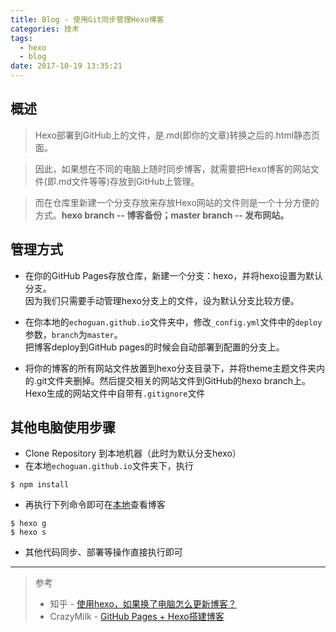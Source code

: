 ```yaml
---
title: Blog - 使用Git同步管理Hexo博客
categories: 技术
tags:
  - hexo
  - blog
date: 2017-10-19 13:35:21
---
```


## 概述
> Hexo部署到GitHub上的文件，是.md(即你的文章)转换之后的.html静态页面。

> 因此，如果想在不同的电脑上随时同步博客，就需要把Hexo博客的网站文件(即.md文件等等)存放到GitHub上管理。

> 而在仓库里新建一个分支存放来存放Hexo网站的文件则是一个十分方便的方式。**hexo branch -- 博客备份；master branch -- 发布网站。**

## 管理方式
* 在你的GitHub Pages存放仓库，新建一个分支：hexo，并将hexo设置为默认分支。  
因为我们只需要手动管理hexo分支上的文件，设为默认分支比较方便。

<!--more-->

* 在你本地的`echoguan.github.io`文件夹中，修改`_config.yml`文件中的`deploy`参数，`branch`为`master`。  
把博客deploy到GitHub pages的时候会自动部署到配置的分支上。

* 将你的博客的所有网站文件放置到hexo分支目录下，并将theme主题文件夹内的.git文件夹删掉。然后提交相关的网站文件到GitHub的hexo branch上。  
Hexo生成的网站文件中自带有`.gitignore`文件

## 其他电脑使用步骤
* Clone Repository 到本地机器（此时为默认分支hexo）
* 在本地`echoguan.github.io`文件夹下，执行  
```
$ npm install
```
* 再执行下列命令即可在[本地](http://localhost:4000/)查看博客  
```
$ hexo g
$ hexo s
```
* 其他代码同步、部署等操作直接执行即可  

***

> 参考
> * 知乎 - [使用hexo，如果换了电脑怎么更新博客？](https://www.zhihu.com/question/21193762)
> * CrazyMilk - [GitHub Pages + Hexo搭建博客](http://crazymilk.github.io/2015/12/28/GitHub-Pages-Hexo%E6%90%AD%E5%BB%BA%E5%8D%9A%E5%AE%A2/)
